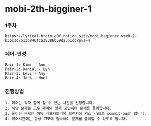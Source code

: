 # mobi-2th-bigginer-1
### 1주차
```
https://lyrical-brain-e0f.notion.site/mobi-beginner-week-1-b3bc3c7613b846fca39386b59d2551dc?pvs=4
```

### 페어-편성
```
Pair-1: Kimi - Ann
Pair-2: Danial - Lyn
Pair-3: Levi - Amy
Pair-4: Jack - Noel
```

### 진행방법
```
1. 페어는 각자 함께 할 수 있는 시간을 선정합니다.
2. 해당 문제는 모두 페어와 함께 고민하여 문제를 풀이합니다.
3. 풀이한 문제는 해당 레포지토리에 브랜치에 Pair-n으로 commit-push 합니다.
4. 페어시간에는 항상 ZEP에 접속하여 문제를 풀이할 수 있도록 합니다.
```
